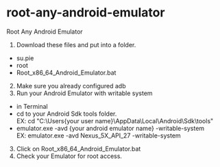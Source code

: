 # root-any-android-emulator
Root Any Android Emulator

1. Download these files and put into a folder.
  - su.pie
  - root
  - Root_x86_64_Android_Emulator.bat
2. Make sure you already configured adb
3. Run your Android Emulator with writable system
  - in Terminal
  - cd to your Android Sdk tools folder.<br />
  EX: cd "C:\Users\{your user name}\AppData\Local\Android\Sdk\tools"
  - emulator.exe -avd {your android emulator name} -writable-system<br />
  EX: emulator.exe -avd Nexus_5X_API_27 -writable-system
3. Click on Root_x86_64_Android_Emulator.bat
4. Check your Emulator for root access.
